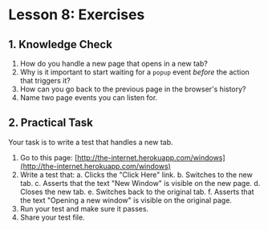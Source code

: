 # Lesson 8: Exercises

## 1. Knowledge Check

1.  How do you handle a new page that opens in a new tab?
2.  Why is it important to start waiting for a `popup` event *before* the action that triggers it?
3.  How can you go back to the previous page in the browser's history?
4.  Name two page events you can listen for.

## 2. Practical Task

Your task is to write a test that handles a new tab.

1.  Go to this page: [http://the-internet.herokuapp.com/windows](http://the-internet.herokuapp.com/windows)
2.  Write a test that:
    a.  Clicks the "Click Here" link.
    b.  Switches to the new tab.
    c.  Asserts that the text "New Window" is visible on the new page.
    d.  Closes the new tab.
    e.  Switches back to the original tab.
    f.  Asserts that the text "Opening a new window" is visible on the original page.
3.  Run your test and make sure it passes.
4.  Share your test file.